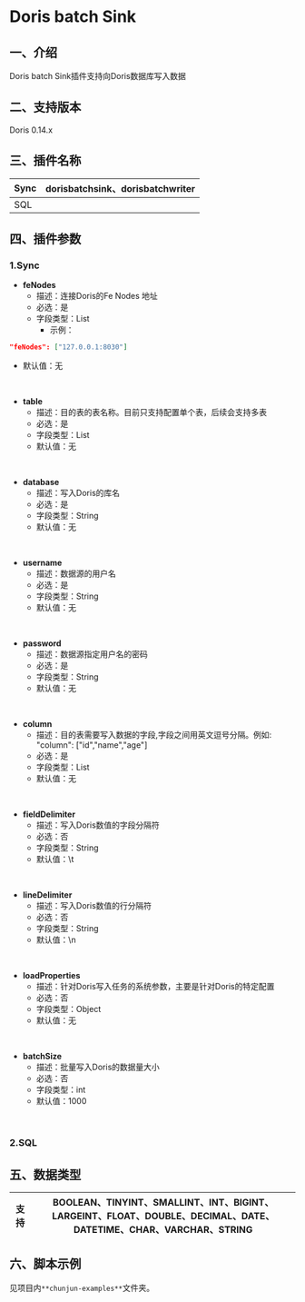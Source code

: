 # Doris batch Sink

## 一、介绍
Doris batch Sink插件支持向Doris数据库写入数据

## 二、支持版本
Doris  0.14.x

## 三、插件名称
| Sync | dorisbatchsink、dorisbatchwriter |
| --- | --- |
| SQL |  |

## 四、插件参数


### 1.Sync

- **feNodes**
   - 描述：连接Doris的Fe Nodes 地址
   - 必选：是
   - 字段类型：List
      - 示例：
```json
"feNodes": ["127.0.0.1:8030"]
```

   - 默认值：无

<br />


- **table**
   - 描述：目的表的表名称。目前只支持配置单个表，后续会支持多表
   - 必选：是
   - 字段类型：List
   - 默认值：无


<br />

- **database**
    - 描述：写入Doris的库名
    - 必选：是
    - 字段类型：String
    - 默认值：无


<br />

- **username**
   - 描述：数据源的用户名
   - 必选：是
   - 字段类型：String
   - 默认值：无


<br />

- **password**
   - 描述：数据源指定用户名的密码
   - 必选：是
   - 字段类型：String
   - 默认值：无


<br />

- **column**
   - 描述：目的表需要写入数据的字段,字段之间用英文逗号分隔。例如: "column": ["id","name","age"]
   - 必选：是
   - 字段类型：List
   - 默认值：无


<br />

- **fieldDelimiter**
   - 描述：写入Doris数值的字段分隔符
   - 必选：否
   - 字段类型：String
   - 默认值：\t


<br />

- **lineDelimiter**
   - 描述：写入Doris数值的行分隔符
   - 必选：否
   - 字段类型：String
   - 默认值：\n


<br />

- **loadProperties**
   - 描述：针对Doris写入任务的系统参数，主要是针对Doris的特定配置
   - 必选：否
   - 字段类型：Object
   - 默认值：无


<br />

- **batchSize**
   - 描述：批量写入Doris的数据量大小
   - 必选：否
   - 字段类型：int
   - 默认值：1000


<br />



### 2.SQL



## 五、数据类型
|支持 | BOOLEAN、TINYINT、SMALLINT、INT、BIGINT、LARGEINT、FLOAT、DOUBLE、DECIMAL、DATE、DATETIME、CHAR、VARCHAR、STRING|
| --- | --- |


## 六、脚本示例
 见项目内`**chunjun-examples**`文件夹。
